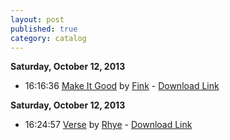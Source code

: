 ```yaml
---
layout: post
published: true
category: catalog
---
```


**Saturday, October 12, 2013**

*   16:16:36  [Make It Good](http://goo.gl/31hgB9) by [Fink](http://www.last.fm/music/Fink) - [Download Link](http://goo.gl/HbLvu4)



**Saturday, October 12, 2013**

*   16:24:57  [Verse](http://goo.gl/XW7pWO) by [Rhye](http://www.last.fm/music/Rhye) - [Download Link](http://goo.gl/YT85Nf)

